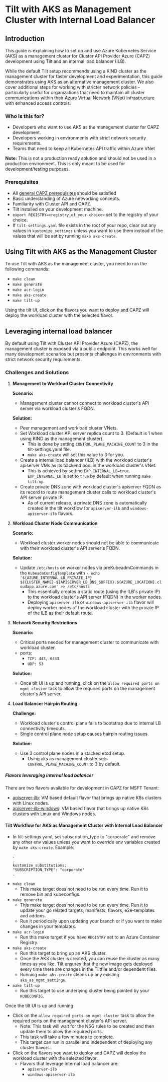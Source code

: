 # Tilt with AKS as Management Cluster with Internal Load Balancer

## Introduction
This guide is explaining how to set up and use Azure Kubernetes Service (AKS) as a management cluster for Cluster API Provider Azure (CAPZ) development using Tilt and an internal load balancer (ILB).

While the default Tilt setup recommends using a KIND cluster as the management cluster for faster development and experimentation, this guide demonstrates using AKS as an alternative management cluster. We also cover additional steps for working with stricter network policies - particularly useful for organizations that need to maintain all cluster communications within their Azure Virtual Network (VNet) infrastructure with enhanced access controls.

### Who is this for?
- Developers who want to use AKS as the management cluster for CAPZ development.
- Developers working in environments with strict network security requirements.
- Teams that need to keep all Kubernetes API traffic within Azure VNet


**Note:** This is not a production ready solution and should not be used in a production environment. This is only meant to be used for development/testing purposes.

### Prerequisites
- All [general CAPZ prerequisites](../getting-started.md#prerequisites) should be satisfied
- Basic understanding of Azure networking concepts.
- Familiarity with Cluster API and CAPZ.
- Tilt installed on your development machine.
- `export REGISTRY=<registry_of_your-choice>` set to the registry of your choice.
- If `tilt-settings.yaml` file exists in the root of your repo, clear out any values in `kustomize_settings` unless you want to use them instead of the values that will be set by running `make aks-create`.

## Using Tilt with AKS as the Management Cluster

To use Tilt with AKS as the management cluster, you need to run the following commands:
- `make clean`
- `make generate`
- `make acr-login`
- `make aks-create`
- `make tilt-up`

Using the tilt UI, click on the flavors you want to deploy and CAPZ will deploy the workload cluster with the selected flavor.

## Leveraging internal load balancer

By default using Tilt with Cluster API Provider Azure (CAPZ), the management cluster is exposed via a public endpoint. This works well for many development scenarios but presents challenges in environments with strict network security requirements.


### Challenges and Solutions

1. **Management to Workload Cluster Connectivity**

   **Scenario:**
   - Management cluster cannot connect to workload cluster's API server via workload cluster's FQDN.

   **Solution:**
   - Peer management and workload cluster VNets.
   - Set Workload cluster API server replica count to 3. (Default is 1 when using KIND as the management cluster).
      - This is done by setting `CONTROL_PLANE_MACHINE_COUNT` to 3 in the tilt-settings.yaml file.
      - `make aks-create` will set this value to 3 for you.
   - Create a internal load balancer (ILB) with the workload cluster's apiserver VMs as its backend pool in the workload cluster's VNet.
      - This is achieved by setting `EXP_INTERNAL_LB=true`. `EXP_INTERNAL_LB` is set to `true` by default when running `make tilt-up`.
   - Create private DNS zone with workload cluster's apiserver FQDN as its record to route management cluster calls to workload cluster's API server private IP.
      - As of current release, a private DNS zone is automatically created in the tilt workflow for `apiserver-ilb` and `windows-apiserver-ilb` flavors.

2. **Workload Cluster Node Communication**

   **Scenario:**
   - Workload cluster worker nodes should not be able to communicate with their workload cluster's API server's FQDN.

   **Solution:**
   - Update `/etc/hosts` on worker nodes via preKubeadmCommands in the `KubeadmConfigTemplate` with `- echo '${AZURE_INTERNAL_LB_PRIVATE_IP}   ${CLUSTER_NAME}-${APISERVER_LB_DNS_SUFFIX}.${AZURE_LOCATION}.cloudapp.azure.com' >> /etc/hosts`
      - This essentially creates a static route (using the ILB's private IP) to the workload cluster's API server (FQDN) in the worker nodes.
      - Deploying `apiserver-ilb` or `windows-apiserver-ilb` flavor will deploy worker nodes of the workload cluster with the private IP of the ILB as their default route.

3. **Network Security Restrictions**

   **Scenario:**
   - Critical ports needed for management cluster to communicate with workload cluster.
   - ports:
     - `TCP: 443, 6443`
     - `UDP: 53`

   **Solution:**
   - Once tilt UI is up and running, click on the `allow required ports on mgmt cluster` task to allow the required ports on the management cluster's API server.

4. **Load Balancer Hairpin Routing**

   **Challenge:**
   - Workload cluster's control plane fails to bootstrap due to internal LB connectivity timeouts.
   - Single control plane node setup causes hairpin routing issues.

   **Solution:**
   - Use 3 control plane nodes in a stacked etcd setup.
      - Using aks as management cluster sets `CONTROL_PLANE_MACHINE_COUNT` to 3 by default.

##### Flavors leveraging internal load balancer

There are two flavors available for development in CAPZ for MSFT Tenant:
- [apiserver-ilb](../../../../templates/cluster-template-apiserver-ilb.yaml): VM based default flavor that brings up native K8s clusters with Linux nodes.
- [apiserver-ilb-windows](../../../../templates/cluster-template-windows-apiserver-ilb.yaml): VM based flavor that brings up native K8s clusters with Linux and Windows nodes.

#### Tilt Workflow for AKS as Management Cluster with Internal Load Balancer

- In tilt-settings.yaml, set subscription_type to "corporate" and remove any other env values unless you want to override env variables created by `make aks-create`. Example:
   ```
   .
   .
   kustomize_substitutions:
   "SUBSCRIPTION_TYPE": "corporate"
   .
   ```
- `make clean`
  - This make target does not need to be run every time. Run it to remove bin and kubeconfigs.
- `make generate`
  - This make target does not need to be run every time. Run it to update your go related targets, manifests, flavors, e2e-templates and addons.
  - Run it periodically upon updating your branch or if you want to make changes in your templates.
- `make acr-login`
  - Run this make target if you have `REGISTRY` set to an Azure Container Registry.
- `make aks-create`
  - Run this target to bring up an AKS cluster.
  - Once the AKS cluster is created, you can reuse the cluster as many times as you like. Tilt ensures that the new image gets deployed every time there are changes in the Tiltfile and/or dependent files.
  - Running `make aks-create` cleans up any existing `aks_as_mgmt_settings`.
- `make tilt-up`
  - Run this target to use underlying cluster being pointed by your `KUBECONFIG`.

Once the tilt UI is up and running
- Click on the `allow required ports on mgmt cluster` task to allow the required ports on the management cluster's API server.
   - Note: This task will wait for the NSG rules to be created and then update them to allow the required ports.
   - This task will take a few minutes to complete.
   - This target can run in parallel and independent of deploying any cluster flavors.
- Click on the flavors you want to deploy and CAPZ will deploy the workload cluster with the selected flavor.
   - Flavors that leverage internal load balancer are:
     - `apiserver-ilb`
     - `windows-apiserver-ilb`
